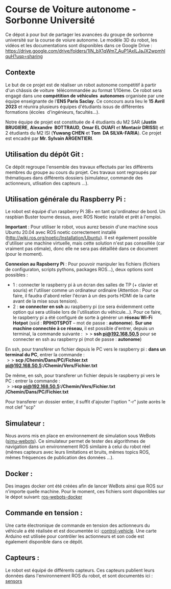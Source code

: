 # Course de Voiture autonome - Sorbonne Université

Ce dépot à pour but de partager les avancées du groupe de sorbonne université sur la course de voiure autonome. Le modèle 3D du robot, les vidéos et les documentations sont disponibles dans ce Google Drive : https://drive.google.com/drive/folders/1IN_bX1qWm7_AuP1AxILJaJX2wpmhlquH?usp=sharing


## Contexte
Le but de ce projet est de réaliser un robot autonome compétitif à partir d'un châssis de voiture 
télécommandée au format 1/10ème. Ce robot sera engagé dans une **compétition de véhicules 
autonomes** organisée par une équipe enseignante de l'**ENS Paris Saclay**. Ce concours aura lieu le
**15 Avril 2023** et réunira plusieurs équipes d'étudiants issus de différentes formations (écoles 
d'ingénieurs, facultés…).  
  
Notre équipe de projet est constituée de 4 étudiants du M2 SAR (**Justin BRUGIERE**, **Alexandre 
BOTTRAUD**, **Omar EL OUAFI** et **Montacir DRISSI**) et 2 étudiants du M2 ISI (**Yuwang CHEN** et **Tom 
DA SILVA-FARIA**). Ce projet est encadré par **Mr. Sylvain ARGENTIERI**.   
  
## Utilisation du dépôt Git : 
Ce dépôt regroupe l'ensemble des travaux effectués par les différents membres du groupe au cours du projet. Ces travaux sont regroupés par thématiques dans différents dossiers (simulateur, commande des actionneurs, utlisation des capteurs ...). 

## Utilisation générale du Raspberry Pi : 
Le robot est équipé d'un raspberry Pi 3B+ en tant qu'ordinateur de bord. Un raspbian Buster tourne dessus, avec ROS Noetic installé et prêt à l'emploi.    
    
**Important** : Pour utiliser le robot, vous aurez besoin d'une machine sous Ubuntu 20.04 avec ROS noetic correctement installé (http://wiki.ros.org/noetic/Installation/Ubuntu). Il est également possible d'utiliser une machine virtuelle, mais cette solution n'est pas conseillée (car vraiment pas otimale), donc elle ne sera pas détailléé dans ce document (pour le moment).   
  
**Connexion au Rapsberry Pi** : Pour pouvoir manipuler les fichiers (fichiers de configuraton, scripts pythons, packages ROS...), deux options sont possibles : 
- 1 : connecter le raspberry pi à un écran des salles de TP (+ clavier et souris) et l'utiliser comme un ordinateur ordinaire (Attention : Pour ce faire, il faudra d'abord relier l'écran à un des ports HDMI de la carte avant de la mise sous tension). 
- 2 : **se connecter en ssh** au raspberry pi (ce sera évidemment cette option qui sera utilisée lors de l'utilisation du véhicule...). Pour ce faire, le raspberry pi a été configuré de sorte à générer un **réseau Wi-Fi Hotpot** (ssid : **RPIHOTSPOT** – mot de passe : **autonome**). **Sur une machine connectée à ce réseau**, il est possible d'entrer, depuis un terminal, la commande suivante : $>>$ **ssh pi@192.168.50.5** pour se connecter en ssh au raspberry pi (mot de passe : **autonome**)
  
En ssh, pour transférer un fichier depuis le PC vers le raspberry pi : **dans un terminal du PC**, entrer la commande :  
$>>$ **scp /Chemin/Dans/PC/Fichier.txt pi@192.168.50.5:/Chemin/Vers/Fichier.txt**   
  
De même, en ssh,  pour transferer un fichier depuis le raspberry pi vers le PC : entrer la commande :   
$>>$**scp pi@192.168.50.5:/Chemin/Vers/Fichier.txt /Chemin/Dans/PC/Fichier.txt**
  
Pour transferer un dossier entier, il suffit d'ajouter l'option "-r" juste aorès le mot clef "scp" 

## Simulateur : 
Nous avons mis en place en environnement de simulation sous WeBots ([simu-webots](https://github.com/Intelligent-Systems-MSc/cva-su/tree/main/SimuWebots)). Ce simulateur permet de tester des algorithmes de navigation dans un environnement ROS similaire à celui du robot réel (mêmes capteurs avec leurs limitations et bruits, mêmes topics ROS, mêmes fréquences de publication des données ...). 

## Docker : 
Des images docker ont été créées afin de lancer WeBots ainsi que ROS sur n'importe quelle machine. Pour le moment, ces fichiers sont disponibles sur le dépot suivant: [ros-webots-docker](https://github.com/Teiwin/ros-webots-docker)

## Commande en tension : 
Une carte électronique de commande en tension des actionneurs du véhicule a été réalisée et est documentée ici :[control-vehicle](https://github.com/Intelligent-Systems-MSc/cva-su/tree/main/VehicleControl). Une carte Arduino est utilisée pour contrôler les actionneurs et son code est également disponible dans ce dépôt. 

## Capteurs : 
Le robot est équipé de différents capteurs. Ces capteurs publient leurs données dans l'environnement ROS du robot, et sont documentés ici : [sensors](https://github.com/Intelligent-Systems-MSc/cva-su/tree/main/Sensors)
